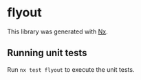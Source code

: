 # flyout

This library was generated with [Nx](https://nx.dev).

## Running unit tests

Run `nx test flyout` to execute the unit tests.
